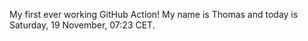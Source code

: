 My first ever working GitHub Action!
My name is Thomas and today is Saturday, 19 November, 07:23 CET. 
